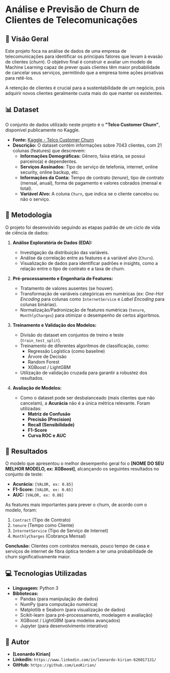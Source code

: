 # Análise e Previsão de Churn de Clientes de Telecomunicações

## 📖 Visão Geral

Este projeto foca na análise de dados de uma empresa de telecomunicações para identificar os principais fatores que levam à evasão de clientes (*churn*). 
O objetivo final é construir e avaliar um modelo de Machine Learning capaz de prever quais clientes têm maior probabilidade de cancelar seus serviços, permitindo que a empresa tome ações proativas para retê-los.

A retenção de clientes é crucial para a sustentabilidade de um negócio, pois adquirir novos clientes geralmente custa mais do que manter os existentes.

## 📊 Dataset

O conjunto de dados utilizado neste projeto é o **"Telco Customer Churn"**, disponível publicamente no Kaggle.

* **Fonte:** [Kaggle - Telco Customer Churn](https://www.kaggle.com/datasets/blastchar/telco-customer-churn)
* **Descrição:** O dataset contém informações sobre 7043 clientes, com 21 colunas (features) que descrevem:
    * **Informações Demográficas:** Gênero, faixa etária, se possui parceiro(a) e dependentes.
    * **Serviços Assinados:** Tipo de serviço de telefonia, internet, online security, online backup, etc.
    * **Informações da Conta:** Tempo de contrato (*tenure*), tipo de contrato (mensal, anual), forma de pagamento e valores cobrados (mensal e total).
    * **Variável Alvo:** A coluna `Churn`, que indica se o cliente cancelou ou não o serviço.

## 🚀 Metodologia

O projeto foi desenvolvido seguindo as etapas padrão de um ciclo de vida de ciência de dados:

1.  **Análise Exploratória de Dados (EDA):**
    * Investigação da distribuição das variáveis.
    * Análise da correlação entre as features e a variável alvo (`Churn`).
    * Visualização de dados para identificar padrões e insights, como a relação entre o tipo de contrato e a taxa de churn.

2.  **Pré-processamento e Engenharia de Features:**
    * Tratamento de valores ausentes (se houver).
    * Transformação de variáveis categóricas em numéricas (ex: *One-Hot Encoding* para colunas como `InternetService` e *Label Encoding* para colunas binárias).
    * Normalização/Padronização de features numéricas (`tenure`, `MonthlyCharges`) para otimizar o desempenho de certos algoritmos.

3.  **Treinamento e Validação dos Modelos:**
    * Divisão do dataset em conjuntos de treino e teste (`train_test_split`).
    * Treinamento de diferentes algoritmos de classificação, como:
        * Regressão Logística (como baseline)
        * Árvore de Decisão
        * Random Forest
        * XGBoost / LightGBM
    * Utilização de validação cruzada para garantir a robustez dos resultados.

4.  **Avaliação de Modelos:**
    * Como o dataset pode ser desbalanceado (mais clientes que não cancelam), a **Acurácia** não é a única métrica relevante. Foram utilizadas:
        * **Matriz de Confusão**
        * **Precisão (Precision)**
        * **Recall (Sensibilidade)**
        * **F1-Score**
        * **Curva ROC e AUC**

## 🎯 Resultados

O modelo que apresentou o melhor desempenho geral foi o **[NOME DO SEU MELHOR MODELO, ex: XGBoost]**, alcançando os seguintes resultados no conjunto de teste:

* **Acurácia:** `[VALOR, ex: 0.85]`
* **F1-Score:** `[VALOR, ex: 0.65]`
* **AUC:** `[VALOR, ex: 0.88]`

As features mais importantes para prever o churn, de acordo com o modelo, foram:
1.  `Contract` (Tipo de Contrato)
2.  `tenure` (Tempo como Cliente)
3.  `InternetService` (Tipo de Serviço de Internet)
4.  `MonthlyCharges` (Cobrança Mensal)

**Conclusão:** Clientes com contratos mensais, pouco tempo de casa e serviços de internet de fibra óptica tendem a ter uma probabilidade de churn significativamente maior.
## 💻 Tecnologias Utilizadas

* **Linguagem:** Python 3
* **Bibliotecas:**
    * Pandas (para manipulação de dados)
    * NumPy (para computação numérica)
    * Matplotlib e Seaborn (para visualização de dados)
    * Scikit-learn (para pré-processamento, modelagem e avaliação)
    * XGBoost / LightGBM (para modelos avançados)
    * Jupyter (para desenvolvimento interativo)
 
## 👤 Autor

* **[Leonardo Kirian]**
* **LinkedIn:** `https://www.linkedin.com/in/leonardo-kirian-626017131/`
* **GitHub:** `https://github.com/LeoKirian/`
